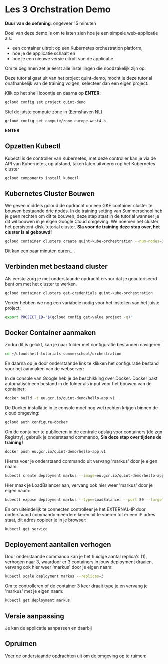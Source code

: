 # Les 3 Orchstration Demo
<walkthrough-directive-name name="Markus Keuter">
</walkthrough-directive-name>

**Duur van de oefening**: ongeveer 15 minuten

Doel van deze demo is om te laten zien hoe je een simpele web-applicatie als:
- een container uitrolt op een Kubernetes orchestration platform, 
- hoe je de applicatie schaalt en 
- hoe je een nieuwe versie uitrolt van de applicatie.

Om te beginnen zet je eerst alle instellingen die noodzakelijk zijn op.

Deze tutorial gaat uit van het project quint-demo, mocht je deze tutorial 
onafhankelijk van de training volgen, selecteer dan een eigen project.

Klik op het shell icoontje en daarna op **ENTER**:

```bash
gcloud config set project quint-demo
```  

Stel de juiste compute zone in (Eemshaven NL) 
```bash
gcloud config set compute/zone europe-west4-b
```  

**ENTER**

## Opzetten Kubectl
Kubectl is de controller van Kubernetes, met deze controller kan je via de API van 
Kubernetes, op afstand, taken laten uitvoeren op het Kubernetes cluster

```bash
gcloud components install kubectl
```

## Kubernetes Cluster Bouwen
We geven middels gcloud de opdracht om een GKE container cluster te bouwen bestaande 
drie nodes. In de training setting van Summerschool heb je geen rechten om dit te bouwen, deze stap staat in de tutorial wanneer je dit wil bouwen in je eigen Google Cloud omgeving. 
We noemen het cluster het persistent-disk-tutorial cluster.
**Sla voor de training deze stap over, het cluster is al gebouwd!**
```bash  
gcloud container clusters create quint-kube-orchestration --num-nodes=3
```
Dit kan een paar minuten duren....

## Verbinden met bestaand cluster
Als eerste zorg je met onderstaande opdracht ervoor dat je geautoriseerd bent om
met het cluster te werken.

```bash
gcloud container clusters get-credentials quint-kube-orchestration
```
Verder hebben we nog een variabele nodig voor het instellen van het juiste project:
```bash
export PROJECT_ID="$(gcloud config get-value project -q)"
```


## Docker Container aanmaken
Zodra dit is gelukt, kan je naar folder met configuratie bestanden navigeren:
```bash
cd ~/cloudshell-tutorials-summerschool/orchestration
```
En daarna op je door onderstaande link te klikken het configuratie bestand voor het aanmaken van de webserver:

<walkthrough-editor-open-file filePath="cloudshell-tutorials-summerschool/orchestration/manifests/helloweb-deployment.yaml" text="Open configuratie bestand helloweb-deployment.yaml.yaml">
</walkthrough-editor-open-file>

In de console van Google heb je de beschikking over Docker. Docker pakt automatisch een bestand in de folder als input voor
het bouwen van de container:
```bash
docker build -t eu.gcr.io/quint-demo/hello-app:v1 .
```
De Docker installatie in je console moet nog wel rechten krijgen binnen de cloud omgeving:
```bash
gcloud auth configure-docker
```


Om de container te publiceren in de centrale opslag voor containers (de zgn Registry), gebruik je onderstaand commando,
**Sla deze stap over tijdens de training!**
```bash
docker push eu.gcr.io/quint-demo/hello-app:v1
```

Hierna voer je onderstaand commando uit vervang 'markus' door je eigen naam: 
```bash
kubectl create deployment markus --image=eu.gcr.io/quint-demo/hello-app:v1
```
Hier maak je LoadBalancer aan, vervang ook hier weer 'markus' door je eigen naam:
```bash
kubectl expose deployment markus --type=LoadBalancer --port 80 --target-port 8080
```
En om uiteindelijk te connecten controlleer je het EXTERNAL-IP door onderstaand commando meerdere keren uit te voeren
tot er een IP adres staat, dit adres copieër je in je browser:
```bash
kubectl get service
```


## Deployement aantallen verhogen
Door onderstaande commando kan je het huidige aantal replica's (1), verhogen naar 3, waardoor er 3 containers in jouw deployment draaien, vervang ook hier weer 'markus' door je eigen naam: 
```bash
kubectl scale deployment markus --replicas=3
```

Om te controlleren of de container 3 keer draait type je en vervang je 'markus' met je eigen naam:
```bash
kubectl get deployment markus
```
## Versie aanpassing
Je kan de applicatie aanpassen en daarbij 


## Opruimen
Voer de onderstaande opdrachten uit om de omgeving op te ruimen:

